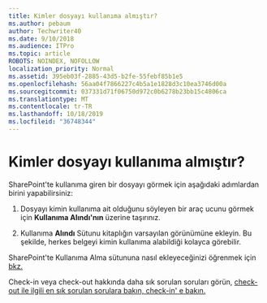 ```yaml
---
title: Kimler dosyayı kullanıma almıştır?
ms.author: pebaum
author: Techwriter40
ms.date: 9/10/2018
ms.audience: ITPro
ms.topic: article
ROBOTS: NOINDEX, NOFOLLOW
localization_priority: Normal
ms.assetid: 395eb03f-2885-43d5-b2fe-55febf85b1e5
ms.openlocfilehash: 56aa04f7866227c4b5a1e1828d3c10ea3746d00a
ms.sourcegitcommit: 037331d71f06750d972c0b6278b23bb15c4806ca
ms.translationtype: MT
ms.contentlocale: tr-TR
ms.lasthandoff: 10/18/2019
ms.locfileid: "36748344"
---
```

# <a name="who-has-a-file-checked-out"></a>Kimler dosyayı kullanıma almıştır?

SharePoint'te kullanıma giren bir dosyayı görmek için aşağıdaki adımlardan birini yapabilirsiniz:
  
1. Dosyayı kimin kullanıma ait olduğunu söyleyen bir araç ucunu görmek için **Kullanıma Alındı'nın** üzerine taşırınız. 
    
2. Kullanıma **Alındı** Sütunu kitaplığın varsayılan görünümüne ekleyin. Bu şekilde, herkes belgeyi kimin kullanıma alabildiği kolayca görebilir. 
    
SharePoint'te Kullanıma Alma sütununa nasıl ekleyeceğinizi öğrenmek için [bkz.](https://go.microsoft.com/fwlink/?linkid=2019591) 
  
Check-in veya check-out hakkında daha sık sorulan soruları görün, [check-out ile ilgili en sık sorulan sorulara bakın, check-in' e bakın.](https://go.microsoft.com/fwlink/?linkid=2018786)
  

